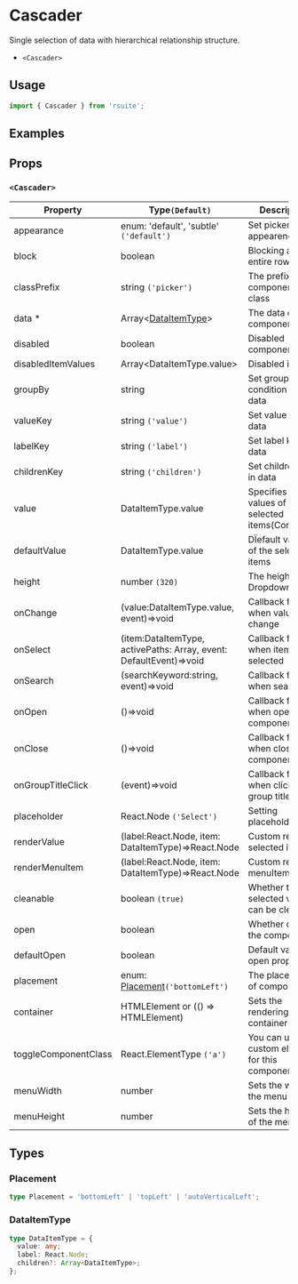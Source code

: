 # Cascader

Single selection of data with hierarchical relationship structure.

* `<Cascader>`

## Usage

```js
import { Cascader } from 'rsuite';
```

## Examples

<!--{demo}-->

## Props

### `<Cascader>`

| Property             | Type`(Default)`                                                    | Description                                            |
| -------------------- | ------------------------------------------------------------------ | ------------------------------------------------------ |
| appearance           | enum: 'default', 'subtle' `('default')`                            | Set picker appearence                                  |
| block                | boolean                                                            | Blocking an entire row                                 |
| classPrefix          | string `('picker')`                                                | The prefix of the component CSS class                  |
| data \*              | Array&lt;[DataItemType](#DataItemType)&gt;                         | The data of component                                  |
| disabled             | boolean                                                            | Disabled component                                     |
| disabledItemValues   | Array&lt;DataItemType.value&gt;                                    | Disabled items                                         |
| groupBy              | string                                                             | Set group condition key in data                        |
| valueKey             | string `('value')`                                                 | Set value key in data                                  |
| labelKey             | string `('label')`                                                 | Set label key in data                                  |
| childrenKey          | string `('children')`                                              | Set children key in data                               |
| value                | DataItemType.value                                                 | Specifies the values of the selected items(Controlled) |
| defaultValue         | DataItemType.value                                                 | DÏefault values of the selected items                  |
| height               | number `(320)`                                                     | The height of Dropdown                                 |
| onChange             | (value:DataItemType.value, event)=>void                            | Callback fired when value change                       |
| onSelect             | (item:DataItemType, activePaths: Array, event: DefaultEvent)=>void | Callback fired when item is selected                   |
| onSearch             | (searchKeyword:string, event)=>void                                | Callback fired when search                             |
| onOpen               | ()=>void                                                           | Callback fired when open component                     |
| onClose              | ()=>void                                                           | Callback fired when close component                    |
| onGroupTitleClick    | (event)=>void                                                      | Callback fired when click the group title              |
| placeholder          | React.Node `('Select')`                                            | Setting  placeholders                                  |
| renderValue          | (label:React.Node, item: DataItemType)=>React.Node                 | Custom render selected items                           |
| renderMenuItem       | (label:React.Node, item: DataItemType)=>React.Node                 | Custom render menuItems                                |
| cleanable            | boolean `(true)`                                                   | Whether the selected value can be cleared              |
| open                 | boolean                                                            | Whether open the component                             |
| defaultOpen          | boolean                                                            | Default value of open property                         |
| placement            | enum: [Placement](#Placement)`('bottomLeft')`                      | The placement of component                             |
| container            | HTMLElement or (() => HTMLElement)                                 | Sets the rendering container                           |
| toggleComponentClass | React.ElementType `('a')`                                          | You can use a custom element for this component        |
| menuWidth            | number                                                             | Sets the width of the menu                             |
| menuHeight           | number                                                             | Sets the height of the menu                            |


## Types

### Placement

```ts
type Placement = 'bottomLeft' | 'topLeft' | 'autoVerticalLeft';
```

### DataItemType

```ts
type DataItemType = {
  value: any;
  label: React.Node;
  children?: Array<DataItemType>;
};
```
